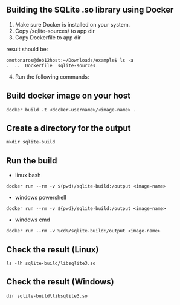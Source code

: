 ## Building the SQLite .so library using Docker
1. Make sure Docker is installed on your system.
2. Copy /sqlite-sources/ to app dir
3. Copy Dockerfile to app dir

result should be:
```
omotonaros@deb12host:~/Downloads/example$ ls -a
.  ..  Dockerfile  sqlite-sources
```

4. Run the following commands:

## Build docker image on your host
```
docker build -t <docker-username>/<image-name> .
```

## Create a directory for the output
```
mkdir sqlite-build
```

## Run the build
* linux bash
```
docker run --rm -v $(pwd)/sqlite-build:/output <image-name>
```
* windows powershell
```
docker run --rm -v ${pwd}/sqlite-build:/output <image-name> 
```
* windows cmd
```
docker run --rm -v %cd%/sqlite-build:/output <image-name>
```

## Check the result (Linux)
```
ls -lh sqlite-build/libsqlite3.so
```

## Check the result (Windows)
```
dir sqlite-build\libsqlite3.so
```

